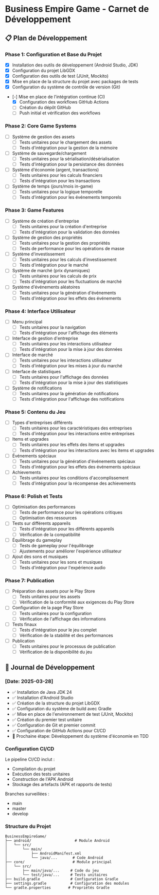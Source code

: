 # Business Empire Game - Carnet de Développement

## 📋 Plan de Développement

### Phase 1: Configuration et Base du Projet
- [x] Installation des outils de développement (Android Studio, JDK)
- [x] Configuration du projet LibGDX
- [x] Configuration des outils de test (JUnit, Mockito)
- [x] Mise en place de la structure du projet avec packages de tests
- [x] Configuration du système de contrôle de version (Git)
- [-] Mise en place de l'intégration continue (CI)
  - [x] Configuration des workflows GitHub Actions
  - [ ] Création du dépôt GitHub
  - [ ] Push initial et vérification des workflows

### Phase 2: Core Game Systems
- [ ] Système de gestion des assets
  - [ ] Tests unitaires pour le chargement des assets
  - [ ] Tests d'intégration pour la gestion de la mémoire
- [ ] Système de sauvegarde/chargement
  - [ ] Tests unitaires pour la sérialisation/désérialisation
  - [ ] Tests d'intégration pour la persistance des données
- [ ] Système d'économie (argent, transactions)
  - [ ] Tests unitaires pour les calculs financiers
  - [ ] Tests d'intégration pour les transactions
- [ ] Système de temps (jours/mois in-game)
  - [ ] Tests unitaires pour la logique temporelle
  - [ ] Tests d'intégration pour les événements temporels

### Phase 3: Game Features
- [ ] Système de création d'entreprise
  - [ ] Tests unitaires pour la création d'entreprise
  - [ ] Tests d'intégration pour la validation des données
- [ ] Système de gestion des propriétés
  - [ ] Tests unitaires pour la gestion des propriétés
  - [ ] Tests de performance pour les opérations de masse
- [ ] Système d'investissement
  - [ ] Tests unitaires pour les calculs d'investissement
  - [ ] Tests d'intégration pour le marché
- [ ] Système de marché (prix dynamiques)
  - [ ] Tests unitaires pour les calculs de prix
  - [ ] Tests d'intégration pour les fluctuations de marché
- [ ] Système d'événements aléatoires
  - [ ] Tests unitaires pour la génération d'événements
  - [ ] Tests d'intégration pour les effets des événements

### Phase 4: Interface Utilisateur
- [ ] Menu principal
  - [ ] Tests unitaires pour la navigation
  - [ ] Tests d'intégration pour l'affichage des éléments
- [ ] Interface de gestion d'entreprise
  - [ ] Tests unitaires pour les interactions utilisateur
  - [ ] Tests d'intégration pour la mise à jour des données
- [ ] Interface de marché
  - [ ] Tests unitaires pour les interactions utilisateur
  - [ ] Tests d'intégration pour les mises à jour du marché
- [ ] Interface de statistiques
  - [ ] Tests unitaires pour l'affichage des données
  - [ ] Tests d'intégration pour la mise à jour des statistiques
- [ ] Système de notifications
  - [ ] Tests unitaires pour la génération de notifications
  - [ ] Tests d'intégration pour l'affichage des notifications

### Phase 5: Contenu du Jeu
- [ ] Types d'entreprises différents
  - [ ] Tests unitaires pour les caractéristiques des entreprises
  - [ ] Tests d'intégration pour les interactions entre entreprises
- [ ] Items et upgrades
  - [ ] Tests unitaires pour les effets des items et upgrades
  - [ ] Tests d'intégration pour les interactions avec les items et upgrades
- [ ] Événements spéciaux
  - [ ] Tests unitaires pour la génération d'événements spéciaux
  - [ ] Tests d'intégration pour les effets des événements spéciaux
- [ ] Achievements
  - [ ] Tests unitaires pour les conditions d'accomplissement
  - [ ] Tests d'intégration pour la récompense des achievements

### Phase 6: Polish et Tests
- [ ] Optimisation des performances
  - [ ] Tests de performance pour les opérations critiques
  - [ ] Optimisation des ressources
- [ ] Tests sur différents appareils
  - [ ] Tests d'intégration pour les différents appareils
  - [ ] Vérification de la compatibilité
- [ ] Équilibrage du gameplay
  - [ ] Tests de gameplay pour l'équilibrage
  - [ ] Ajustements pour améliorer l'expérience utilisateur
- [ ] Ajout des sons et musiques
  - [ ] Tests unitaires pour les sons et musiques
  - [ ] Tests d'intégration pour l'expérience audio

### Phase 7: Publication
- [ ] Préparation des assets pour le Play Store
  - [ ] Tests unitaires pour les assets
  - [ ] Vérification de la conformité aux exigences du Play Store
- [ ] Configuration de la page Play Store
  - [ ] Tests unitaires pour la configuration
  - [ ] Vérification de l'affichage des informations
- [ ] Tests finaux
  - [ ] Tests d'intégration pour le jeu complet
  - [ ] Vérification de la stabilité et des performances
- [ ] Publication
  - [ ] Tests unitaires pour le processus de publication
  - [ ] Vérification de la disponibilité du jeu

## 📝 Journal de Développement

### [Date: 2025-03-28]
- ✅ Installation de Java JDK 24
- ✅ Installation d'Android Studio
- ✅ Création de la structure du projet LibGDX
- ✅ Configuration du système de build avec Gradle
- ✅ Mise en place de l'environnement de test (JUnit, Mockito)
- ✅ Création du premier test unitaire
- ✅ Configuration de Git et premier commit
- ✅ Configuration de GitHub Actions pour CI/CD
- 📝 Prochaine étape: Développement du système d'économie en TDD

### Configuration CI/CD
Le pipeline CI/CD inclut :
- Compilation du projet
- Exécution des tests unitaires
- Construction de l'APK Android
- Stockage des artefacts (APK et rapports de tests)

Branches surveillées :
- main
- master
- develop

### Structure du Projet
```
BusinessEmpireGame/
├── android/                    # Module Android
│   └── src/
│       └── main/
│           ├── AndroidManifest.xml
│           └── java/...       # Code Android
├── core/                      # Module principal
│   └── src/
│       ├── main/java/...     # Code du jeu
│       └── test/java/...     # Tests unitaires
├── build.gradle              # Configuration Gradle
├── settings.gradle           # Configuration des modules
└── gradle.properties        # Propriétés Gradle

